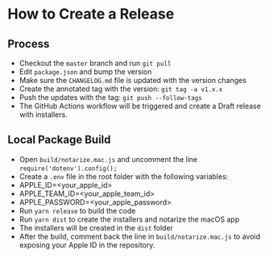 # How to Create a Release

## Process

- Checkout the `master` branch and run `git pull`
- Edit `package.json` and bump the version
- Make sure the `CHANGELOG.md` file is updated with the version changes
- Create the annotated tag with the version: `git tag -a v1.x.x`
- Push the updates with the tag: `git push --follow-tags`
- The GitHub Actions workflow will be triggered and create a Draft release with installers.

## Local Package Build

- Open `build/notarize.mac.js` and uncomment the line `require('dotenv').config();`
- Create a `.env` file in the root folder with the following variables:
- APPLE_ID=<your_apple_id>
- APPLE_TEAM_ID=<your_apple_team_id>
- APPLE_PASSWORD=<your_apple_password>
- Run `yarn release` to build the code
- Run `yarn dist` to create the installers and notarize the macOS app
- The installers will be created in the `dist` folder
- After the build, comment back the line in `build/notarize.mac.js` to avoid exposing your Apple ID in the repository.
